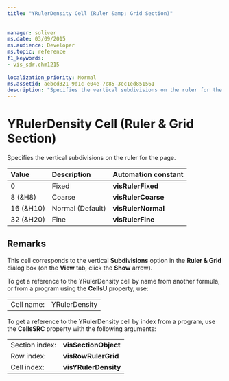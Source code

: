 ```yaml
---
title: "YRulerDensity Cell (Ruler &amp; Grid Section)"
 
 
manager: soliver
ms.date: 03/09/2015
ms.audience: Developer
ms.topic: reference
f1_keywords:
- vis_sdr.chm1215
 
localization_priority: Normal
ms.assetid: aebcd321-9d1c-e04e-7c85-3ec1ed851561
description: "Specifies the vertical subdivisions on the ruler for the page."
---
```


# YRulerDensity Cell (Ruler &amp; Grid Section)

Specifies the vertical subdivisions on the ruler for the page.
  
|**Value**|**Description**|**Automation constant**|
|:-----|:-----|:-----|
|0  <br/> |Fixed  <br/> |**visRulerFixed** <br/> |
|8 (&amp;H8)  <br/> |Coarse  <br/> |**visRulerCoarse** <br/> |
|16 (&amp;H10)  <br/> |Normal (Default)  <br/> |**visRulerNormal** <br/> |
|32 (&amp;H20)  <br/> |Fine  <br/> |**visRulerFine** <br/> |
   
## Remarks

This cell corresponds to the vertical **Subdivisions** option in the **Ruler &amp; Grid** dialog box (on the **View** tab, click the **Show** arrow). 
  
To get a reference to the YRulerDensity cell by name from another formula, or from a program using the **CellsU** property, use: 
  
|||
|:-----|:-----|
|Cell name:  <br/> |YRulerDensity  <br/> |
   
To get a reference to the YRulerDensity cell by index from a program, use the **CellsSRC** property with the following arguments: 
  
|||
|:-----|:-----|
|Section index:  <br/> |**visSectionObject** <br/> |
|Row index:  <br/> |**visRowRulerGrid** <br/> |
|Cell index:  <br/> |**visYRulerDensity** <br/> |
   

